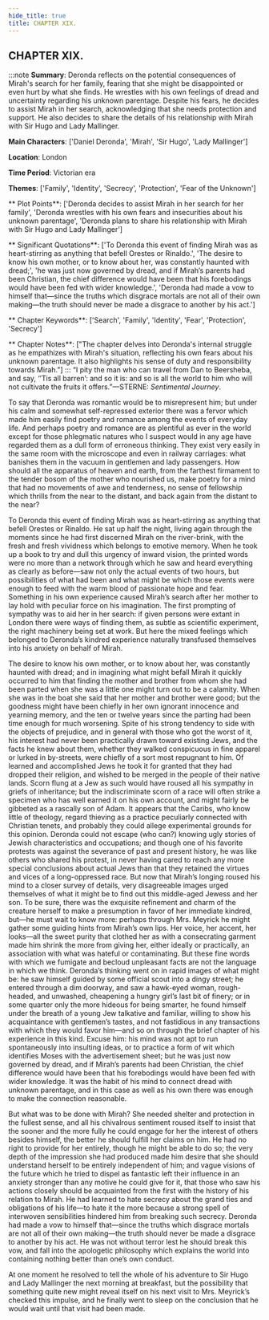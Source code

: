 ```yaml
---
hide_title: true
title: CHAPTER XIX.
---
```

## CHAPTER XIX.
:::note
**Summary**:
Deronda reflects on the potential consequences of Mirah's search for her family, fearing that she might be disappointed or even hurt by what she finds. He wrestles with his own feelings of dread and uncertainty regarding his unknown parentage. Despite his fears, he decides to assist Mirah in her search, acknowledging that she needs protection and support. He also decides to share the details of his relationship with Mirah with Sir Hugo and Lady Mallinger.

**Main Characters**:
['Daniel Deronda', 'Mirah', 'Sir Hugo', 'Lady Mallinger']

**Location**:
London

**Time Period**:
Victorian era

**Themes**:
['Family', 'Identity', 'Secrecy', 'Protection', 'Fear of the Unknown']

** Plot Points**:
['Deronda decides to assist Mirah in her search for her family', 'Deronda wrestles with his own fears and insecurities about his unknown parentage', 'Deronda plans to share his relationship with Mirah with Sir Hugo and Lady Mallinger']

** Significant Quotations**:
['To Deronda this event of finding Mirah was as heart-stirring as anything that befell Orestes or Rinaldo.', 'The desire to know his own mother, or to know about her, was constantly haunted with dread;', 'he was just now governed by dread, and if Mirah’s parents had been Christian, the chief difference would have been that his forebodings would have been fed with wider knowledge.', 'Deronda had made a vow to himself that—since the truths which disgrace mortals are not all of their own making—the truth should never be made a disgrace to another by his act.']

** Chapter Keywords**:
['Search', 'Family', 'Identity', 'Fear', 'Protection', 'Secrecy']

** Chapter Notes**:
["The chapter delves into Deronda's internal struggle as he empathizes with Mirah's situation, reflecting his own fears about his unknown parentage. It also highlights his sense of duty and responsibility towards Mirah."]
:::
“I pity the man who can travel from Dan to Beersheba, and say, ‘’Tis all barren’: and so it is: and so is all the world to him who will not cultivate the fruits it offers.”—STERNE: _Sentimental Journey_. 

To say that Deronda was romantic would be to misrepresent him; but under his calm and somewhat self-repressed exterior there was a fervor which made him easily find poetry and romance among the events of everyday life. And perhaps poetry and romance are as plentiful as ever in the world except for those phlegmatic natures who I suspect would in any age have regarded them as a dull form of erroneous thinking. They exist very easily in the same room with the microscope and even in railway carriages: what banishes them in the vacuum in gentlemen and lady passengers. How should all the apparatus of heaven and earth, from the farthest firmament to the tender bosom of the mother who nourished us, make poetry for a mind that had no movements of awe and tenderness, no sense of fellowship which thrills from the near to the distant, and back again from the distant to the near? 

To Deronda this event of finding Mirah was as heart-stirring as anything that befell Orestes or Rinaldo. He sat up half the night, living again through the moments since he had first discerned Mirah on the river-brink, with the fresh and fresh vividness which belongs to emotive memory. When he took up a book to try and dull this urgency of inward vision, the printed words were no more than a network through which he saw and heard everything as clearly as before—saw not only the actual events of two hours, but possibilities of what had been and what might be which those events were enough to feed with the warm blood of passionate hope and fear. Something in his own experience caused Mirah’s search after her mother to lay hold with peculiar force on his imagination. The first prompting of sympathy was to aid her in her search: if given persons were extant in London there were ways of finding them, as subtle as scientific experiment, the right machinery being set at work. But here the mixed feelings which belonged to Deronda’s kindred experience naturally transfused themselves into his anxiety on behalf of Mirah. 

The desire to know his own mother, or to know about her, was constantly haunted with dread; and in imagining what might befall Mirah it quickly occurred to him that finding the mother and brother from whom she had been parted when she was a little one might turn out to be a calamity. When she was in the boat she said that her mother and brother were good; but the goodness might have been chiefly in her own ignorant innocence and yearning memory, and the ten or twelve years since the parting had been time enough for much worsening. Spite of his strong tendency to side with the objects of prejudice, and in general with those who got the worst of it, his interest had never been practically drawn toward existing Jews, and the facts he knew about them, whether they walked conspicuous in fine apparel or lurked in by-streets, were chiefly of a sort most repugnant to him. Of learned and accomplished Jews he took it for granted that they had dropped their religion, and wished to be merged in the people of their native lands. Scorn flung at a Jew as such would have roused all his sympathy in griefs of inheritance; but the indiscriminate scorn of a race will often strike a specimen who has well earned it on his own account, and might fairly be gibbeted as a rascally son of Adam. It appears that the Caribs, who know little of theology, regard thieving as a practice peculiarly connected with Christian tenets, and probably they could allege experimental grounds for this opinion. Deronda could not escape (who can?) knowing ugly stories of Jewish characteristics and occupations; and though one of his favorite protests was against the severance of past and present history, he was like others who shared his protest, in never having cared to reach any more special conclusions about actual Jews than that they retained the virtues and vices of a long-oppressed race. But now that Mirah’s longing roused his mind to a closer survey of details, very disagreeable images urged themselves of what it might be to find out this middle-aged Jewess and her son. To be sure, there was the exquisite refinement and charm of the creature herself to make a presumption in favor of her immediate kindred, but—he must wait to know more: perhaps through Mrs. Meyrick he might gather some guiding hints from Mirah’s own lips. Her voice, her accent, her looks—all the sweet purity that clothed her as with a consecrating garment made him shrink the more from giving her, either ideally or practically, an association with what was hateful or contaminating. But these fine words with which we fumigate and becloud unpleasant facts are not the language in which we think. Deronda’s thinking went on in rapid images of what might be: he saw himself guided by some official scout into a dingy street; he entered through a dim doorway, and saw a hawk-eyed woman, rough-headed, and unwashed, cheapening a hungry girl’s last bit of finery; or in some quarter only the more hideous for being smarter, he found himself under the breath of a young Jew talkative and familiar, willing to show his acquaintance with gentlemen’s tastes, and not fastidious in any transactions with which they would favor him—and so on through the brief chapter of his experience in this kind. Excuse him: his mind was not apt to run spontaneously into insulting ideas, or to practice a form of wit which identifies Moses with the advertisement sheet; but he was just now governed by dread, and if Mirah’s parents had been Christian, the chief difference would have been that his forebodings would have been fed with wider knowledge. It was the habit of his mind to connect dread with unknown parentage, and in this case as well as his own there was enough to make the connection reasonable. 

But what was to be done with Mirah? She needed shelter and protection in the fullest sense, and all his chivalrous sentiment roused itself to insist that the sooner and the more fully he could engage for her the interest of others besides himself, the better he should fulfill her claims on him. He had no right to provide for her entirely, though he might be able to do so; the very depth of the impression she had produced made him desire that she should understand herself to be entirely independent of him; and vague visions of the future which he tried to dispel as fantastic left their influence in an anxiety stronger than any motive he could give for it, that those who saw his actions closely should be acquainted from the first with the history of his relation to Mirah. He had learned to hate secrecy about the grand ties and obligations of his life—to hate it the more because a strong spell of interwoven sensibilities hindered him from breaking such secrecy. Deronda had made a vow to himself that—since the truths which disgrace mortals are not all of their own making—the truth should never be made a disgrace to another by his act. He was not without terror lest he should break this vow, and fall into the apologetic philosophy which explains the world into containing nothing better than one’s own conduct. 

At one moment he resolved to tell the whole of his adventure to Sir Hugo and Lady Mallinger the next morning at breakfast, but the possibility that something quite new might reveal itself on his next visit to Mrs. Meyrick’s checked this impulse, and he finally went to sleep on the conclusion that he would wait until that visit had been made. 

